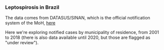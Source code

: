 ### Leptospirosis in Brazil

The data comes from DATASUS/SINAN, which is the official notification system of the MoH, [here](https://datasus.saude.gov.br/informacoes-de-saude-tabnet/)

Here we're exploring notified cases by municipality of residence, from 2001 to 2018 (there is also data available until 2020, but those are flagged as "under review").